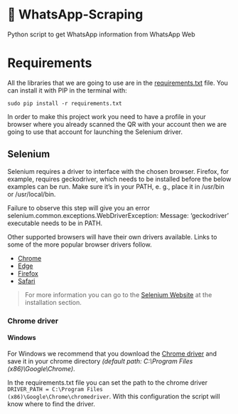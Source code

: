 # :speech_balloon: WhatsApp-Scraping

Python script to get WhatsApp information from WhatsApp Web

# Requirements

All the libraries that we are going to use are in the [requirements.txt](requirements.txt) file.
You can install it with PIP in the terminal with:

```
sudo pip install -r requirements.txt
```

In order to make this project work you need to have a profile in your browser where you already scanned the QR with your account then we are going to use that account for launching the Selenium driver.

## Selenium

Selenium requires a driver to interface with the chosen browser. Firefox, for example, requires geckodriver, which needs to be installed before the below examples can be run. Make sure it’s in your PATH, e. g., place it in /usr/bin or /usr/local/bin.

Failure to observe this step will give you an error selenium.common.exceptions.WebDriverException: Message: ‘geckodriver’ executable needs to be in PATH.

Other supported browsers will have their own drivers available. Links to some of the more popular browser drivers follow.

- [Chrome](https://chromedriver.chromium.org/downloads)
- [Edge](https://developer.microsoft.com/en-us/microsoft-edge/tools/webdriver/)
- [Firefox](https://github.com/mozilla/geckodriver/releases)
- [Safari](https://webkit.org/blog/6900/webdriver-support-in-safari-10/)

> For more information you can go to the [Selenium Website](http://selenium-python.readthedocs.io/installation.html) at the installation section.

### Chrome driver

#### Windows

For Windows we recommend that you download the [Chrome driver](https://chromedriver.chromium.org/downloads) and save it in your chrome directory _(default path: C:\Program Files (x86)\Google\Chrome)_.

In the requirements.txt file you can set the path to the chrome driver <code>DRIVER_PATH = C:\Program Files (x86)\Google\Chrome\chromedriver</code>. With this configuration the script will know where to find the driver.